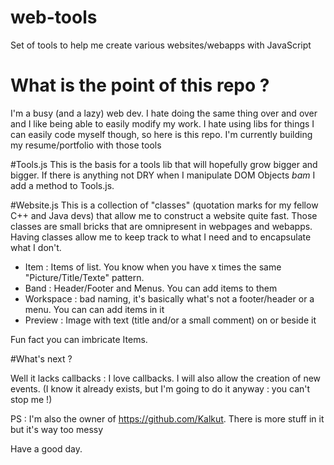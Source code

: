 # web-tools
Set of tools to help me create various websites/webapps with JavaScript


# What is the point of this repo ?
I'm a busy (and a lazy) web dev. I hate doing the same thing over and over and I like being able to easily modify my work.
I hate using libs for things I can easily code myself though, so here is this repo.
I'm currently building my resume/portfolio with those tools

#Tools.js
This is the basis for a tools lib that will hopefully grow bigger and bigger. If there is anything not DRY when I manipulate
DOM Objects *bam* I add a method to Tools.js.

#Website.js
This is a collection of "classes" (quotation marks for my fellow C++ and Java devs) that allow me to construct a website quite fast. Those classes are small bricks
that are omnipresent in webpages and webapps. Having classes allow me to keep track to what I need and to encapsulate what I don't.


- Item : Items of list. You know when you have x times the same "Picture/Title/Texte" pattern. 
- Band : Header/Footer and Menus. You can add items to them
- Workspace : bad naming, it's basically what's not a footer/header or a menu. You can can add items in it
- Preview : Image with text (title and/or a small comment) on or beside it

Fun fact you can imbricate Items. 

#What's next ?

Well it lacks callbacks : I love callbacks. I will also allow the creation of new events. 
(I know it already exists, but I'm going to do it anyway : you can't stop me !)

PS : I'm also the owner of https://github.com/Kalkut. There is more stuff in it but it's way too messy

Have a good day.
